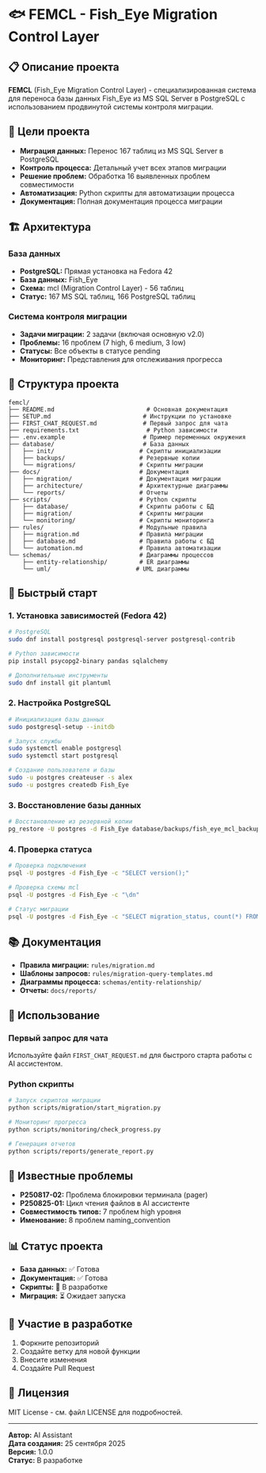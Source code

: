 # 🐟 FEMCL - Fish_Eye Migration Control Layer

## 📋 Описание проекта

**FEMCL** (Fish_Eye Migration Control Layer) - специализированная система для переноса базы данных Fish_Eye из MS SQL Server в PostgreSQL с использованием продвинутой системы контроля миграции.

## 🎯 Цели проекта

- **Миграция данных:** Перенос 167 таблиц из MS SQL Server в PostgreSQL
- **Контроль процесса:** Детальный учет всех этапов миграции
- **Решение проблем:** Обработка 16 выявленных проблем совместимости
- **Автоматизация:** Python скрипты для автоматизации процесса
- **Документация:** Полная документация процесса миграции

## 🏗️ Архитектура

### База данных
- **PostgreSQL:** Прямая установка на Fedora 42
- **База данных:** Fish_Eye
- **Схема:** mcl (Migration Control Layer) - 56 таблиц
- **Статус:** 167 MS SQL таблиц, 166 PostgreSQL таблиц

### Система контроля миграции
- **Задачи миграции:** 2 задачи (включая основную v2.0)
- **Проблемы:** 16 проблем (7 high, 6 medium, 3 low)
- **Статусы:** Все объекты в статусе pending
- **Мониторинг:** Представления для отслеживания прогресса

## 📁 Структура проекта

```
femcl/
├── README.md                          # Основная документация
├── SETUP.md                          # Инструкции по установке
├── FIRST_CHAT_REQUEST.md             # Первый запрос для чата
├── requirements.txt                   # Python зависимости
├── .env.example                      # Пример переменных окружения
├── database/                         # База данных
│   ├── init/                        # Скрипты инициализации
│   ├── backups/                     # Резервные копии
│   └── migrations/                  # Скрипты миграции
├── docs/                            # Документация
│   ├── migration/                   # Документация миграции
│   ├── architecture/                # Архитектурные диаграммы
│   └── reports/                     # Отчеты
├── scripts/                         # Python скрипты
│   ├── database/                    # Скрипты работы с БД
│   ├── migration/                   # Скрипты миграции
│   └── monitoring/                  # Скрипты мониторинга
├── rules/                           # Модульные правила
│   ├── migration.md                 # Правила миграции
│   ├── database.md                  # Правила работы с БД
│   └── automation.md                # Правила автоматизации
└── schemas/                         # Диаграммы процессов
    ├── entity-relationship/         # ER диаграммы
    └── uml/                        # UML диаграммы
```

## 🚀 Быстрый старт

### 1. Установка зависимостей (Fedora 42)
```bash
# PostgreSQL
sudo dnf install postgresql postgresql-server postgresql-contrib

# Python зависимости
pip install psycopg2-binary pandas sqlalchemy

# Дополнительные инструменты
sudo dnf install git plantuml
```

### 2. Настройка PostgreSQL
```bash
# Инициализация базы данных
sudo postgresql-setup --initdb

# Запуск службы
sudo systemctl enable postgresql
sudo systemctl start postgresql

# Создание пользователя и базы
sudo -u postgres createuser -s alex
sudo -u postgres createdb Fish_Eye
```

### 3. Восстановление базы данных
```bash
# Восстановление из резервной копии
pg_restore -U postgres -d Fish_Eye database/backups/fish_eye_mcl_backup.dump
```

### 4. Проверка статуса
```bash
# Проверка подключения
psql -U postgres -d Fish_Eye -c "SELECT version();"

# Проверка схемы mcl
psql -U postgres -d Fish_Eye -c "\dn"

# Статус миграции
psql -U postgres -d Fish_Eye -c "SELECT migration_status, count(*) FROM mcl.mssql_tables GROUP BY migration_status;"
```

## 📚 Документация

- **Правила миграции:** `rules/migration.md`
- **Шаблоны запросов:** `rules/migration-query-templates.md`
- **Диаграммы процесса:** `schemas/entity-relationship/`
- **Отчеты:** `docs/reports/`

## 🔧 Использование

### Первый запрос для чата
Используйте файл `FIRST_CHAT_REQUEST.md` для быстрого старта работы с AI ассистентом.

### Python скрипты
```bash
# Запуск скриптов миграции
python scripts/migration/start_migration.py

# Мониторинг прогресса
python scripts/monitoring/check_progress.py

# Генерация отчетов
python scripts/reports/generate_report.py
```

## 🚨 Известные проблемы

- **P250817-02:** Проблема блокировки терминала (pager)
- **P250825-01:** Цикл чтения файлов в AI ассистенте
- **Совместимость типов:** 7 проблем high уровня
- **Именование:** 8 проблем naming_convention

## 📊 Статус проекта

- **База данных:** ✅ Готова
- **Документация:** ✅ Готова
- **Скрипты:** 🔄 В разработке
- **Миграция:** ⏳ Ожидает запуска

## 🤝 Участие в разработке

1. Форкните репозиторий
2. Создайте ветку для новой функции
3. Внесите изменения
4. Создайте Pull Request

## 📄 Лицензия

MIT License - см. файл LICENSE для подробностей.

---

**Автор:** AI Assistant  
**Дата создания:** 25 сентября 2025  
**Версия:** 1.0.0  
**Статус:** В разработке